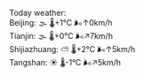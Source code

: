 Today weather:  
Beijing: 🌫  🌡️+1°C 🌬️↑0km/h  
Tianjin: 🌫  🌡️+0°C 🌬️↗7km/h  
Shijiazhuang: ⛅️  🌡️+2°C 🌬️↑5km/h  
Tangshan: ☀️   🌡️-1°C 🌬️↗5km/h  
